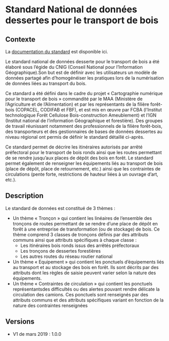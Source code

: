 <MenuSchema />

# Standard National de données dessertes pour le transport de bois

## Contexte
La [documentation du standard](https://cnig.gouv.fr/IMG/documents_wordpress/2019/09/Dictionnaire_donnees_standard_dessertes_transport_de_bois_v4.pdf) est disponible ici.

Le standard national de données desserte pour le transport de bois a été élaboré sous l’égide du CNIG (Conseil National pour l’Information Géographique).Son but est de définir avec les utilisateurs un modèle de données partagé afin d’homogénéiser les pratiques lors de la numérisation de données liées au transport du bois.

Ce standard a été défini dans le cadre du projet « Cartographie numérique pour le transport de bois » commandité par le MAA (Ministère de l’Agriculture et de l’Alimentation) et par les représentants de la filière forêt-bois (COPACEL, CODIFAB et FBF), et est mis en œuvre par FCBA (l’Institut technologique Forêt Cellulose Bois-construction Ameublement) et l’IGN (Institut national de l’information Géographique et forestière). Des groupes de travail réunissant notamment des professionnels de la filière forêt-bois, des transporteurs et des gestionnaires de bases de données dessertes au niveau régional ont permis de définir le standard détaillé ci-après.

Ce standard permet de décrire les itinéraires autorisés par arrêté préfectoral pour le transport de bois ronds ainsi que les routes permettant de se rendre jusqu’aux places de dépôt des bois en forêt. Le standard permet également de renseigner les équipements liés au transport de bois (place de dépôt, place de retournement, etc.) ainsi que les contraintes de circulations (pente forte, restrictions de hauteur liées à un ouvrage d’art, etc.).


## Description
Le standard de données est constitué de 3 thèmes :
- Un thème « Tronçon » qui contient les linéaires de l’ensemble des tronçons de routes permettant de se rendre d’une place de dépôt en forêt à une entreprise de transformation (ou de stockage) de bois. Ce thème comprend 3 classes de tronçons définis par des attributs communs ainsi que attributs spécifiques à chaque classe :
  * Les itinéraires bois ronds issus des arrêtés préfectoraux
  * Les tronçons de dessertes forestières
  * Les autres routes du réseau routier national
- Un thème « Equipement » qui contient les ponctuels d’équipements liés au transport et au stockage des bois en forêt. Ils sont décrits par des attributs dont les règles de saisie peuvent varier selon la nature des équipements.
- Un thème « Contraintes de circulation » qui contient les ponctuels représentantsdes difficultés ou des alertes pouvant rendre délicate la circulation des camions. Ces ponctuels sont renseignés par des attributs communs et des attributs spécifiques variant en fonction de la nature des contraintes renseignées

## Versions
- V1 de	mars 2019 : 1.0.0
